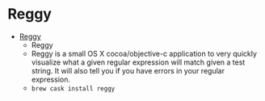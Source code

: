 # Reggy
- [Reggy](http://reggyapp.com/)
  -  Reggy
  - Reggy is a small OS X cocoa/objective-c application to very quickly visualize what a given regular expression will match given a test string. It will also tell you if you have errors in your regular expression.
  - `brew cask install reggy`
